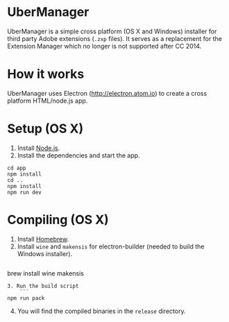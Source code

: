 # UberManager

UberManager is a simple cross platform (OS X and Windows) installer for third party Adobe extensions (`.zxp` files). It serves as a replacement for the Extension Manager which no longer is not supported after CC 2014.

# How it works

UberManager uses Electron (http://electron.atom.io) to create a cross platform HTML/node.js app.

# Setup (OS X)

1. Install [Node.js](https://nodejs.org/).
2. Install the dependencies and start the app.
```
cd app
npm install
cd ..
npm install
npm run dev
```

# Compiling (OS X)

1. Install [Homebrew](http://brew.sh/).
2. Install `wine` and `makensis` for electron-builder (needed to build the Windows installer).    
    ```
brew install wine makensis
```
3. Run the build script    
    ```
npm run pack
```
4. You will find the compiled binaries in the `release` directory.
